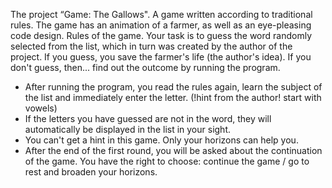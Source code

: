 The project “Game: The Gallows". A game written according to traditional rules. The game
has an animation of a farmer, as well as an eye-pleasing code design.
Rules of the game. Your task is to guess the word randomly selected from the list, which in
turn was created by the author of the project. If you guess, you save
the farmer's life (the author's idea). If you don't guess, then... find out the outcome by running
the program.
- After running the program, you read the rules again, learn the subject of the list and
immediately enter the letter. (!hint from the author! start with vowels)
- If the letters you have guessed are not in the word, they will automatically be
displayed in the list in your sight.
- You can't get a hint in this game. Only your
horizons can help you.
- After the end of the first round, you will be asked about the continuation
of the game. You have the right to choose: continue the game / go to rest and broaden
your horizons.
